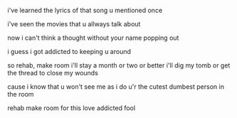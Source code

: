 i've learned the lyrics
of that song u mentioned once

i've seen the movies
that u allways talk about

now i can't think a thought
without your name popping out

i guess i got addicted
to keeping u around

so rehab, make room
i'll stay a month or two
or better i'll dig my tomb
or get the thread to close my wounds

cause i know that u
won't see me as i do
u'r the cutest dumbest person in the room

rehab make room
for this love addicted fool
